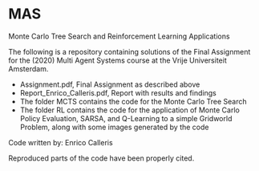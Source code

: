 # MAS
Monte Carlo Tree Search and Reinforcement Learning Applications

The following is a repository containing solutions of the Final Assignment for the (2020) Multi Agent Systems course at the Vrije Universiteit Amsterdam.

- Assignment.pdf, Final Assignment as described above
- Report_Enrico_Calleris.pdf, Report with results and findings
- The folder MCTS contains the code for the Monte Carlo Tree Search
- The folder RL contains the code for the application of Monte Carlo Policy Evaluation, SARSA, and Q-Learning to a simple Gridworld Problem, along with some images generated by the code

Code written by: Enrico Calleris

Reproduced parts of the code have been properly cited.

